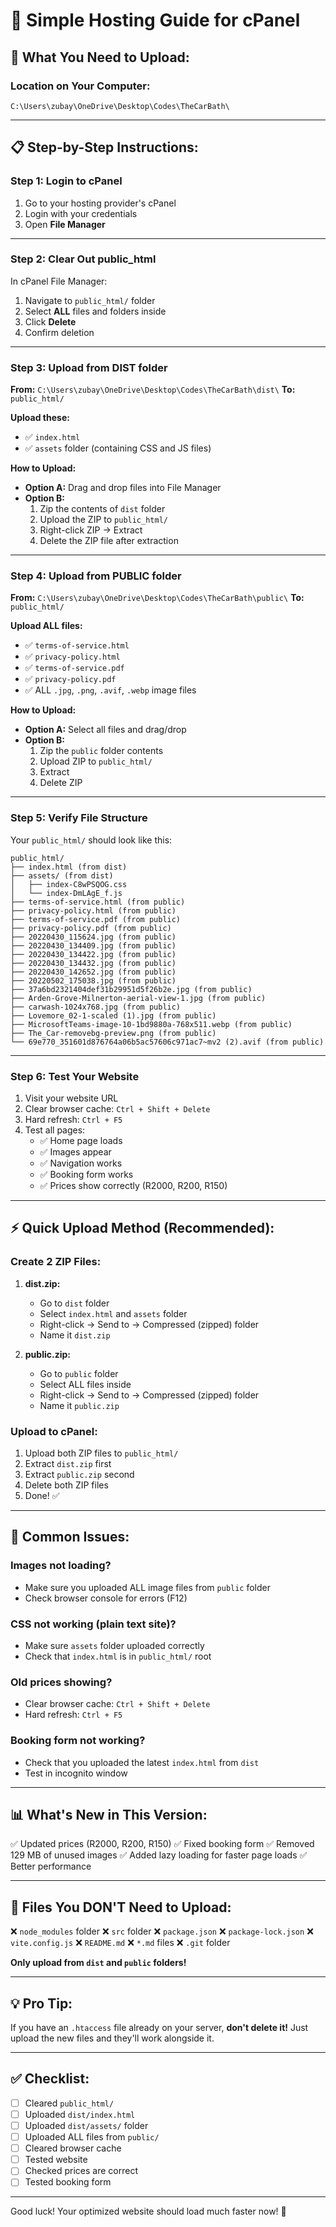 # 🚀 Simple Hosting Guide for cPanel

## 📁 What You Need to Upload:

### **Location on Your Computer:**
`C:\Users\zubay\OneDrive\Desktop\Codes\TheCarBath\`

---

## 📋 Step-by-Step Instructions:

### **Step 1: Login to cPanel**
1. Go to your hosting provider's cPanel
2. Login with your credentials
3. Open **File Manager**

---

### **Step 2: Clear Out public_html**
In cPanel File Manager:
1. Navigate to `public_html/` folder
2. Select **ALL** files and folders inside
3. Click **Delete**
4. Confirm deletion

---

### **Step 3: Upload from DIST folder**

**From:** `C:\Users\zubay\OneDrive\Desktop\Codes\TheCarBath\dist\`
**To:** `public_html/`

**Upload these:**
- ✅ `index.html`
- ✅ `assets` folder (containing CSS and JS files)

**How to Upload:**
- **Option A:** Drag and drop files into File Manager
- **Option B:** 
  1. Zip the contents of `dist` folder
  2. Upload the ZIP to `public_html/`
  3. Right-click ZIP → Extract
  4. Delete the ZIP file after extraction

---

### **Step 4: Upload from PUBLIC folder**

**From:** `C:\Users\zubay\OneDrive\Desktop\Codes\TheCarBath\public\`
**To:** `public_html/`

**Upload ALL files:**
- ✅ `terms-of-service.html`
- ✅ `privacy-policy.html`
- ✅ `terms-of-service.pdf`
- ✅ `privacy-policy.pdf`
- ✅ ALL `.jpg`, `.png`, `.avif`, `.webp` image files

**How to Upload:**
- **Option A:** Select all files and drag/drop
- **Option B:**
  1. Zip the `public` folder contents
  2. Upload ZIP to `public_html/`
  3. Extract
  4. Delete ZIP

---

### **Step 5: Verify File Structure**

Your `public_html/` should look like this:

```
public_html/
├── index.html (from dist)
├── assets/ (from dist)
│   ├── index-C8wPSQOG.css
│   └── index-DmLAgE_f.js
├── terms-of-service.html (from public)
├── privacy-policy.html (from public)
├── terms-of-service.pdf (from public)
├── privacy-policy.pdf (from public)
├── 20220430_115624.jpg (from public)
├── 20220430_134409.jpg (from public)
├── 20220430_134422.jpg (from public)
├── 20220430_134432.jpg (from public)
├── 20220430_142652.jpg (from public)
├── 20220502_175038.jpg (from public)
├── 37a6bd2321404def31b29951d5f26b2e.jpg (from public)
├── Arden-Grove-Milnerton-aerial-view-1.jpg (from public)
├── carwash-1024x768.jpg (from public)
├── Lovemore_02-1-scaled (1).jpg (from public)
├── MicrosoftTeams-image-10-1bd9880a-768x511.webp (from public)
├── The_Car-removebg-preview.png (from public)
└── 69e770_351601d876764a06b5ac57606c971ac7~mv2 (2).avif (from public)
```

---

### **Step 6: Test Your Website**

1. Visit your website URL
2. Clear browser cache: `Ctrl + Shift + Delete`
3. Hard refresh: `Ctrl + F5`
4. Test all pages:
   - ✅ Home page loads
   - ✅ Images appear
   - ✅ Navigation works
   - ✅ Booking form works
   - ✅ Prices show correctly (R2000, R200, R150)

---

## ⚡ Quick Upload Method (Recommended):

### **Create 2 ZIP Files:**

1. **dist.zip:**
   - Go to `dist` folder
   - Select `index.html` and `assets` folder
   - Right-click → Send to → Compressed (zipped) folder
   - Name it `dist.zip`

2. **public.zip:**
   - Go to `public` folder
   - Select ALL files inside
   - Right-click → Send to → Compressed (zipped) folder
   - Name it `public.zip`

### **Upload to cPanel:**
1. Upload both ZIP files to `public_html/`
2. Extract `dist.zip` first
3. Extract `public.zip` second
4. Delete both ZIP files
5. Done! ✅

---

## 🚨 Common Issues:

### **Images not loading?**
- Make sure you uploaded ALL image files from `public` folder
- Check browser console for errors (F12)

### **CSS not working (plain text site)?**
- Make sure `assets` folder uploaded correctly
- Check that `index.html` is in `public_html/` root

### **Old prices showing?**
- Clear browser cache: `Ctrl + Shift + Delete`
- Hard refresh: `Ctrl + F5`

### **Booking form not working?**
- Check that you uploaded the latest `index.html` from `dist`
- Test in incognito window

---

## 📊 What's New in This Version:

✅ Updated prices (R2000, R200, R150)
✅ Fixed booking form
✅ Removed 129 MB of unused images
✅ Added lazy loading for faster page loads
✅ Better performance

---

## 🎯 Files You DON'T Need to Upload:

❌ `node_modules` folder
❌ `src` folder
❌ `package.json`
❌ `package-lock.json`
❌ `vite.config.js`
❌ `README.md`
❌ `*.md` files
❌ `.git` folder

**Only upload from `dist` and `public` folders!**

---

## 💡 Pro Tip:

If you have an `.htaccess` file already on your server, **don't delete it!** Just upload the new files and they'll work alongside it.

---

## ✅ Checklist:

- [ ] Cleared `public_html/`
- [ ] Uploaded `dist/index.html`
- [ ] Uploaded `dist/assets/` folder
- [ ] Uploaded ALL files from `public/`
- [ ] Cleared browser cache
- [ ] Tested website
- [ ] Checked prices are correct
- [ ] Tested booking form

---

Good luck! Your optimized website should load much faster now! 🚀
